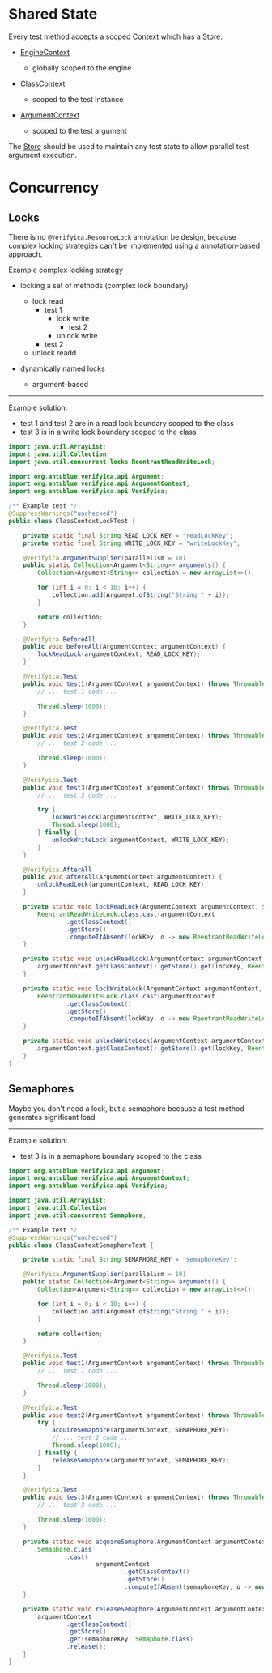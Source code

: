# Shared State

Every test method accepts a scoped [Context](api/src/main/java/org/antublue/verifyica/api/Context.java) which has a [Store](api/src/main/java/org/antublue/verifyica/api/Store.java).

- [EngineContext](api/src/main/java/org/antublue/verifyica/api/EngineContext.java)
  - globally scoped to the engine 


- [ClassContext](api/src/main/java/org/antublue/verifyica/api/ClassContext.java)
  - scoped to the test instance

- [ArgumentContext](api/src/main/java/org/antublue/verifyica/api/ArgumentContext.java)
  - scoped to the test argument

The [Store](api/src/main/java/org/antublue/verifyica/api/Store.java) should be used to maintain any test state to allow parallel test argument execution.

# Concurrency

## Locks

There is no `@Verifyica.ResourceLock` annotation be design, because complex locking strategies can't be implemented using a annotation-based approach.

Example complex locking strategy

- locking a set of methods (complex lock boundary)
  - lock read
    - test 1
      - lock write
        - test 2
      - unlock write
    - test 2
  - unlock readd

- dynamically named locks
  - argument-based

---

Example solution:

- test 1 and test 2 are in a read lock boundary scoped to the class
- test 3 is in a write lock boundary scoped to the class

```java
import java.util.ArrayList;
import java.util.Collection;
import java.util.concurrent.locks.ReentrantReadWriteLock;

import org.antublue.verifyica.api.Argument;
import org.antublue.verifyica.api.ArgumentContext;
import org.antublue.verifyica.api.Verifyica;

/** Example test */
@SuppressWarnings("unchecked")
public class ClassContextLockTest {

    private static final String READ_LOCK_KEY = "readLockKey";
    private static final String WRITE_LOCK_KEY = "writeLockKey";

    @Verifyica.ArgumentSupplier(parallelism = 10)
    public static Collection<Argument<String>> arguments() {
        Collection<Argument<String>> collection = new ArrayList<>();

        for (int i = 0; i < 10; i++) {
            collection.add(Argument.ofString("String " + i));
        }

        return collection;
    }

    @Verifyica.BeforeAll
    public void beforeAll(ArgumentContext argumentContext) {
        lockReadLock(argumentContext, READ_LOCK_KEY);
    }

    @Verifyica.Test
    public void test1(ArgumentContext argumentContext) throws Throwable {
        // ... test 1 code ...

        Thread.sleep(1000);
    }

    @Verifyica.Test
    public void test2(ArgumentContext argumentContext) throws Throwable {
        // ... test 2 code ...

        Thread.sleep(1000);
    }

    @Verifyica.Test
    public void test3(ArgumentContext argumentContext) throws Throwable {
        // ... test 3 code ...

        try {
            lockWriteLock(argumentContext, WRITE_LOCK_KEY);
            Thread.sleep(1000);
        } finally {
            unlockWriteLock(argumentContext, WRITE_LOCK_KEY);
        }
    }

    @Verifyica.AfterAll
    public void afterAll(ArgumentContext argumentContext) {
        unlockReadLock(argumentContext, READ_LOCK_KEY);
    }

    private static void lockReadLock(ArgumentContext argumentContext, String lockKey) {
        ReentrantReadWriteLock.class.cast(argumentContext
                .getClassContext()
                .getStore()
                .computeIfAbsent(lockKey, o -> new ReentrantReadWriteLock(true))).readLock().lock();
    }

    private static void unlockReadLock(ArgumentContext argumentContext, String lockKey) {
        argumentContext.getClassContext().getStore().get(lockKey, ReentrantReadWriteLock.class).readLock().unlock();
    }

    private static void lockWriteLock(ArgumentContext argumentContext, String lockKey) {
        ReentrantReadWriteLock.class.cast(argumentContext
                .getClassContext()
                .getStore()
                .computeIfAbsent(lockKey, o -> new ReentrantReadWriteLock(true))).writeLock().lock();
    }

    private static void unlockWriteLock(ArgumentContext argumentContext, String lockKey) {
        argumentContext.getClassContext().getStore().get(lockKey, ReentrantReadWriteLock.class).writeLock().unlock();
    }
}
```

## Semaphores

Maybe you don't need a lock, but a semaphore because a test method generates significant load

---

Example solution:

- test 3 is in a semaphore boundary scoped to the class

```java
import org.antublue.verifyica.api.Argument;
import org.antublue.verifyica.api.ArgumentContext;
import org.antublue.verifyica.api.Verifyica;

import java.util.ArrayList;
import java.util.Collection;
import java.util.concurrent.Semaphore;

/** Example test */
@SuppressWarnings("unchecked")
public class ClassContextSemaphoreTest {

    private static final String SEMAPHORE_KEY = "semaphoreKey";

    @Verifyica.ArgumentSupplier(parallelism = 10)
    public static Collection<Argument<String>> arguments() {
        Collection<Argument<String>> collection = new ArrayList<>();

        for (int i = 0; i < 10; i++) {
            collection.add(Argument.ofString("String " + i));
        }

        return collection;
    }

    @Verifyica.Test
    public void test1(ArgumentContext argumentContext) throws Throwable {
        // ... test 1 code ...

        Thread.sleep(1000);
    }

    @Verifyica.Test
    public void test2(ArgumentContext argumentContext) throws Throwable {
        try {
            acquireSemaphore(argumentContext, SEMAPHORE_KEY);
            // ... test 2 code ...
            Thread.sleep(1000);
        } finally {
            releaseSemaphore(argumentContext, SEMAPHORE_KEY);
        }
    }

    @Verifyica.Test
    public void test3(ArgumentContext argumentContext) throws Throwable {
        // ... test 3 code ...

        Thread.sleep(1000);
    }

    private static void acquireSemaphore(ArgumentContext argumentContext, String semaphoreKey) throws Throwable {
        Semaphore.class
                .cast(
                        argumentContext
                                .getClassContext()
                                .getStore()
                                .computeIfAbsent(semaphoreKey, o -> new Semaphore(1))).acquire();
    }

    private static void releaseSemaphore(ArgumentContext argumentContext, String semaphoreKey) {
        argumentContext
                .getClassContext()
                .getStore()
                .get(semaphoreKey, Semaphore.class)
                .release();
    }
}
```
